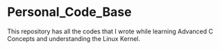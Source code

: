 # Personal_Code_Base
This repository has all the codes that I wrote while learning Advanced C Concepts and understanding the Linux Kernel.
